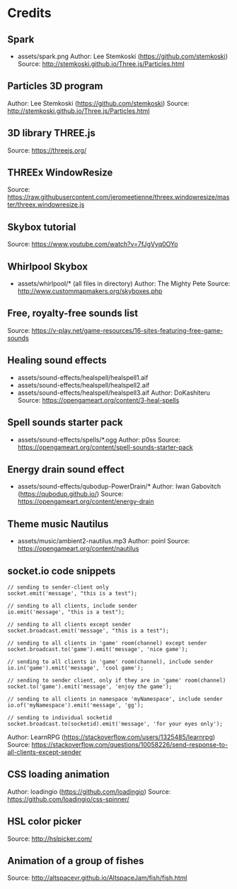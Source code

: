 # Credits

## Spark
- assets/spark.png
Author: Lee Stemkoski (https://github.com/stemkoski)
Source: http://stemkoski.github.io/Three.js/Particles.html

## Particles 3D program
Author: Lee Stemkoski (https://github.com/stemkoski)
Source: http://stemkoski.github.io/Three.js/Particles.html

## 3D library THREE.js
Source: https://threejs.org/

## THREEx WindowResize
Source: https://raw.githubusercontent.com/jeromeetienne/threex.windowresize/master/threex.windowresize.js

## Skybox tutorial
Source: https://www.youtube.com/watch?v=7fJgVyq0OYo

## Whirlpool Skybox
- assets/whirlpool/* (all files in directory)
Author: The Mighty Pete
Source: http://www.custommapmakers.org/skyboxes.php

## Free, royalty-free sounds list
Source: https://v-play.net/game-resources/16-sites-featuring-free-game-sounds

## Healing sound effects
- assets/sound-effects/healspell/healspell1.aif
- assets/sound-effects/healspell/healspell2.aif
- assets/sound-effects/healspell/healspell3.aif
Author: DoKashiteru
Source: https://opengameart.org/content/3-heal-spells

## Spell sounds starter pack
- assets/sound-effects/spells/*.ogg
Author: p0ss
Source: https://opengameart.org/content/spell-sounds-starter-pack

## Energy drain sound effect
- assets/sound-effects/qubodup-PowerDrain/*
Author: Iwan Gabovitch (https://qubodup.github.io/)
Source: https://opengameart.org/content/energy-drain

## Theme music Nautilus
- assets/music/ambient2-nautilus.mp3
Author: poinl
Source: https://opengameart.org/content/nautilus

## socket.io code snippets
```
// sending to sender-client only
socket.emit('message', "this is a test");

// sending to all clients, include sender
io.emit('message', "this is a test");

// sending to all clients except sender
socket.broadcast.emit('message', "this is a test");

// sending to all clients in 'game' room(channel) except sender
socket.broadcast.to('game').emit('message', 'nice game');

// sending to all clients in 'game' room(channel), include sender
io.in('game').emit('message', 'cool game');

// sending to sender client, only if they are in 'game' room(channel)
socket.to('game').emit('message', 'enjoy the game');

// sending to all clients in namespace 'myNamespace', include sender
io.of('myNamespace').emit('message', 'gg');

// sending to individual socketid
socket.broadcast.to(socketid).emit('message', 'for your eyes only');
```
Author: LearnRPG (https://stackoverflow.com/users/1325485/learnrpg)
Source: https://stackoverflow.com/questions/10058226/send-response-to-all-clients-except-sender

## CSS loading animation
Author: loadingio (https://github.com/loadingio)
Source: https://github.com/loadingio/css-spinner/

## HSL color picker
Source: http://hslpicker.com/

## Animation of a group of fishes
Source: http://altspacevr.github.io/AltspaceJam/fish/fish.html

